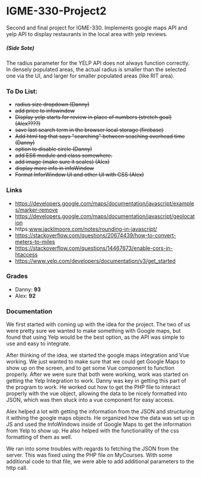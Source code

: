 # IGME-330-Project2
Second and final project for IGME-330. Implements google maps API and yelp API to display restaurants in the local area with yelp reviews.

##### (Side Sote)
The radius parameter for the YELP API does not always function correctly. In densely populated areas, the actual radius is smaller than the selected one via the UI, and larger for smaller populated areas (like RIT area).

### To Do List:
- ~~radius size dropdown (Danny)~~
- ~~add price to infowindow~~
- ~~Display yelp starts for review in place of numbers (stretch goal)(Alex????)~~
- ~~save last search term in the browser local storage (firebase)~~
- ~~Add html tag that says "searching" between seaching overhead time (Danny)~~
- ~~option to disable circle (Danny)~~
- ~~add ES6 module and class somewhere.~~
- ~~add image (make sure it scales) (Alex)~~
- ~~display more info in infoWindow~~
- ~~Format InforWindow UI and other UI with CSS (Alex)~~

### Links
* https://developers.google.com/maps/documentation/javascript/examples/marker-remove
* https://developers.google.com/maps/documentation/javascript/geolocation
* https:www.jacklmoore.com/notes/rounding-in-javascript/
* https://stackoverflow.com/questions/20674439/how-to-convert-meters-to-miles
* https://stackoverflow.com/questions/14467673/enable-cors-in-htaccess
* https://www.yelp.com/developers/documentation/v3/get_started

### Grades
* Danny: **93**
* Alex: **92**

### Documentation
We first started with coming up with the idea for the project. The two of us were pretty sure we wanted to make something with Google maps, but found that using Yelp would be the best option, as the API was simple to use and easy to integrate. 

After thinking of the idea, we started the google maps integration and Vue working. We just wanted to make sure that we could get Google Maps to show up on the screen, and to get some Vue component to function properly. After we were sure that both were working, work was started on getting the Yelp Integration to work. Danny was key in getting this part of the program to work. He worked out how to get the PHP file to interact properly with the vue object, allowing the data to be nicely formatted into JSON, which was then stuck into a vue component for easy access. 

Alex helped a lot with getting the information from the JSON and structuring it withing the google maps objects. He organized how the data was set up in JS and used the InfoWindows inside of Google Maps to get the information from Yelp to show up. He also helped with the functionallity of the css formatting of them as well.


We ran into some troubles with regards to fetching the JSON from the server. This was fixed using the PHP file on MyCourses. With some additional code to that file, we were able to add additional parameters to the http call.

